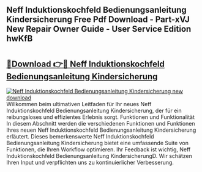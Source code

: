 ## Neff Induktionskochfeld Bedienungsanleitung Kindersicherung Free Pdf Download - Part-xVJ New Repair Owner Guide - User Service Edition hwKfB

# <h2><a href="http://df1on4g.blite.top/?on=Neff+Induktionskochfeld+Bedienungsanleitung+Kindersicherung">🔗Download 👉🔴 Neff Induktionskochfeld Bedienungsanleitung Kindersicherung</a></h2>

[![Neff Induktionskochfeld Bedienungsanleitung Kindersicherung new download](https://i.imgur.com/lujVjoI.png)](http://df1on4g.blite.top/?on=Neff+Induktionskochfeld+Bedienungsanleitung+Kindersicherung)
Willkommen beim ultimativen Leitfaden für Ihr neues Neff Induktionskochfeld Bedienungsanleitung Kindersicherung, der für ein reibungsloses und effizientes Erlebnis sorgt. Funktionen und Funktionalität In diesem Abschnitt werden die verschiedenen Funktionen und Funktionen Ihres neuen Neff Induktionskochfeld Bedienungsanleitung Kindersicherung erläutert. Dieses bemerkenswerte Neff Induktionskochfeld Bedienungsanleitung Kindersicherung bietet eine umfassende Suite von Funktionen, die Ihren Workflow optimieren. Ihr Feedback ist wichtig, Neff Induktionskochfeld Bedienungsanleitung KindersicherungD. Wir schätzen Ihren Input und verpflichten uns zu kontinuierlicher Verbesserung.
